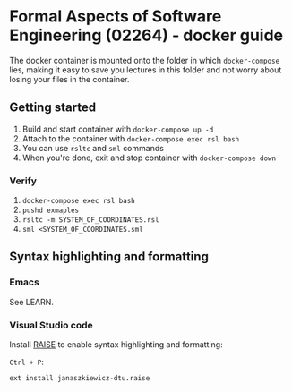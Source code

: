 # Formal Aspects of Software Engineering (02264) - docker guide

The docker container is mounted onto the folder in which `docker-compose` lies, making it easy to save you lectures in this folder and not worry about losing your files in the container.

## Getting started

1. Build and start container with `docker-compose up -d`
2. Attach to the container with `docker-compose exec rsl bash`
3. You can use `rsltc` and `sml` commands
4. When you're done, exit and stop container with `docker-compose down`

### Verify

1. `docker-compose exec rsl bash`
2. `pushd exmaples`
3. `rsltc -m SYSTEM_OF_COORDINATES.rsl`
4. `sml <SYSTEM_OF_COORDINATES.sml`

## Syntax highlighting and formatting
### Emacs

See LEARN.


### Visual Studio code

Install [RAISE](https://marketplace.visualstudio.com/items?itemName=janaszkiewicz-dtu.raise) to enable syntax highlighting and formatting:

`Ctrl + P`:
```
ext install janaszkiewicz-dtu.raise
``` 





